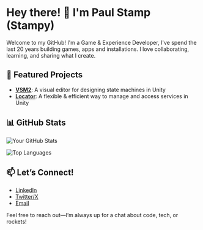 # Hey there! 👋 I'm Paul Stamp (Stampy)

Welcome to my GitHub! I'm a Game & Experience Developer, I've spend the last 20 years building games, apps and installations. I love collaborating, learning, and sharing what I create.

## 🌟 Featured Projects
- **[VSM2](https://github.com/PaulNonatomic/VisualStateMachineV2)**: A visual editor for designing state machines in Unity
- **[Locator](https://github.com/PaulNonatomic/ServiceLocator)**: A flexible & efficient way to manage and access services in Unity

## 📊 GitHub Stats
![Your GitHub Stats](https://github-readme-stats.vercel.app/api?username=PaulNonatomic&show_icons=true&theme=radical)

![Top Languages](https://github-readme-stats.vercel.app/api/top-langs/?username=PaulNonatomic&layout=compact&theme=radical)

## 📫 Let’s Connect!
- [LinkedIn](https://www.linkedin.com/in/paulstamp/)
- [Twitter/X](https://x.com/paulstamp)
- [Email](mailto:paul@nonatomic.co.uk)

Feel free to reach out—I’m always up for a chat about code, tech, or rockets!